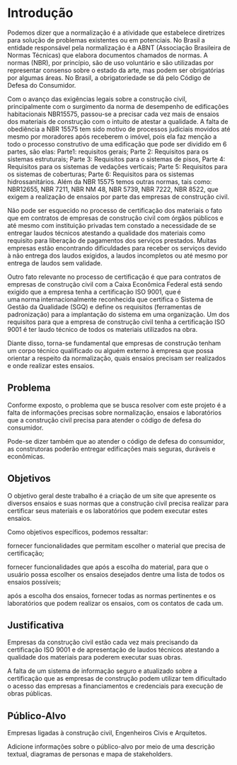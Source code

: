 # Introdução

Podemos dizer que a normalização é a atividade que estabelece diretrizes para solução de problemas existentes ou em potenciais. No Brasil a entidade responsável pela normalização é a ABNT (Associação Brasileira de Normas Técnicas) que elabora documentos chamados de normas. A normas (NBR), por princípio, são de uso voluntário e são utilizadas por representar consenso sobre o estado da arte, mas podem ser obrigatórias por algumas áreas. No Brasil, a obrigatoriedade se dá pelo Código de Defesa do Consumidor. 

Com o avanço das exigências legais sobre a construção civil, principalmente com o surgimento da norma de desempenho de edificações habitacionais NBR15575, passou-se a precisar cada vez mais de ensaios dos materiais de construção com o intuito de atestar a qualidade.  A falta de obediência a NBR 15575 tem sido motivo de processos judiciais movidos até mesmo por moradores após receberem o imóvel, pois ela faz menção a todo o processo construtivo de uma edificação que pode ser dividido em 6 partes, são elas: Parte1: requisitos gerais; Parte 2: Requisitos para os sistemas estruturais; Parte 3: Requisitos para o sistemas de pisos, Parte 4: Requisitos para os sistemas de vedações verticais; Parte 5: Requisitos para os sistemas de coberturas; Parte 6: Requisitos para os sistemas hidrossanitários. Além da NBR 15575 temos outras normas, tais como: NBR12655, NBR 7211, NBR NM 48, NBR  5739, NBR  7222, NBR  8522, que exigem a realização de ensaios por parte das empresas de construção civil. 

Não pode ser esquecido no processo de certificação dos materiais o fato que em contratos de empresas de construção civil com órgãos públicos e até mesmo com instituição privadas tem constado a necessidade de se entregar laudos técnicos atestando a qualidade dos materiais como requisito para liberação de pagamentos dos serviços prestados. Muitas empresas estão encontrando dificuldades para receber os serviços devido à não entrega dos laudos exigidos, a laudos incompletos ou até mesmo por entrega de laudos sem validade. 

Outro fato relevante no processo de certificação é que para contratos de empresas de construção civil com a Caixa Econômica Federal está sendo exigido que a empresa tenha a certificação ISO 9001, que é uma norma internacionalmente reconhecida que certifica o Sistema de Gestão da Qualidade (SGQ) e define os requisitos (ferramentas de padronização) para a implantação do sistema em uma organização. Um dos requisitos para que a empresa de construção civil tenha a certificação ISO 9001 é ter laudo técnico de todos os materiais utilizados na obra.  

Diante disso, torna-se fundamental que empresas de construção tenham um corpo técnico qualificado ou alguém externo à empresa que possa orientar a respeito da normalização, quais ensaios precisam ser realizados e onde realizar estes ensaios.

## Problema
Conforme exposto, o problema que se busca resolver com este projeto é a falta de informações precisas sobre normalização, ensaios e laboratórios que a construção civil precisa para atender o código de defesa do consumidor.  

Pode-se dizer também que ao atender o código de defesa do consumidor, as construtoras poderão entregar edificações mais seguras, duráveis e econômicas. 

## Objetivos

O objetivo geral deste trabalho é a criação de um site que apresente os diversos ensaios e suas normas que a construção civil precisa realizar para certificar seus materiais e os laboratórios que podem executar estes ensaios. 

Como objetivos específicos, podemos ressaltar: 

fornecer funcionalidades que permitam escolher o material que precisa de certificação; 

fornecer funcionalidades que após a escolha do material, para que o usuário possa escolher os ensaios desejados dentre uma lista de todos os ensaios possíveis; 

após a escolha dos ensaios, fornecer todas as normas pertinentes e os laboratórios que podem realizar os ensaios, com os contatos de cada um. 
 
## Justificativa

Empresas da construção civil estão cada vez mais precisando da certificação ISO 9001 e de apresentação de laudos técnicos atestando a qualidade dos materiais para poderem executar suas obras. 

A falta de um sistema de informação seguro e atualizado sobre a certificação que as empresas de construção podem utilizar tem dificultado o acesso das empresas a financiamentos e credenciais para execução de obras públicas. 

## Público-Alvo

Empresas ligadas à construção civil, Engenheiros Civis e Arquitetos. 

Adicione informações sobre o público-alvo por meio de uma descrição textual, diagramas de personas e mapa de stakeholders.
